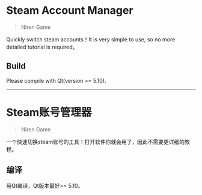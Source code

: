 # Steam Account Manager
> Niren Game

Quickly switch steam accounts！It is very simple to use, so no more detailed tutorial is required。

## Build
Please compile with Qt(version >= 5.10).

---

# Steam账号管理器
> Niren Game

一个快速切换steam账号的工具！打开软件你就会用了，因此不需要更详细的教程。

## 编译
用Qt编译，Qt版本最好>= 5.10。


